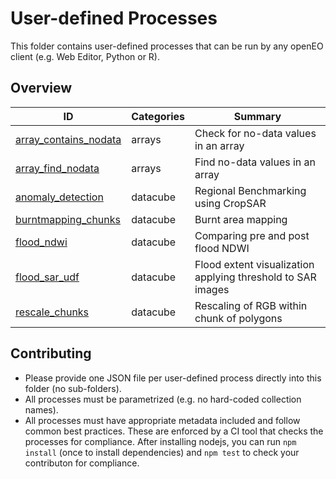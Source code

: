# User-defined Processes

This folder contains user-defined processes that can be run by any openEO client (e.g. Web Editor, Python or R).

## Overview

| ID | Categories | Summary |
| -- | ---------- | ------- |
| [array_contains_nodata](array_contains_nodata.json) | arrays | Check for no-data values in an array |
| [array_find_nodata](array_find_nodata.json)         | arrays | Find no-data values in an array |
| [anomaly_detection](anomaly_detection.json)         | datacube | Regional Benchmarking using CropSAR |
| [burntmapping_chunks](burntmapping_chunks.json)         | datacube | Burnt area mapping |
| [flood_ndwi](flood_ndwi.json)         | datacube | Comparing pre and post flood NDWI |
| [flood_sar_udf](flood_sar_udf.json)         | datacube | Flood extent visualization applying threshold to SAR images |
| [rescale_chunks](rescale_chunks.json)         | datacube | Rescaling of RGB within chunk of polygons |

## Contributing

* Please provide one JSON file per user-defined process directly into this folder (no sub-folders).
* All processes must be parametrized (e.g. no hard-coded collection names).
* All processes must have appropriate metadata included and follow common best practices. These are enforced by a CI tool that checks the processes for compliance.
  After installing nodejs, you can run `npm install` (once to install dependencies) and `npm test` to check your contributon for compliance.